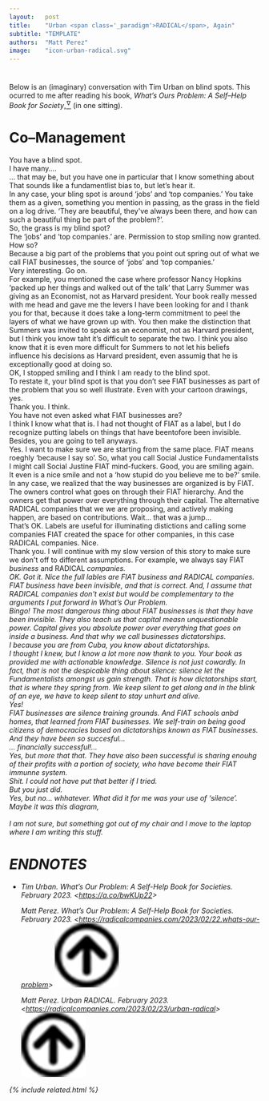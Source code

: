 ```yaml
---
layout:   post
title:    "Urban <span class='_paradigm'>RADICAL</span>, Again"
subtitle: "TEMPLATE"
authors:  "Matt Perez"
image:    "icon-urban-radical.svg"
---
```


<div style="display:none;">
 <p>An (imaginary) conversation with Tim Urban on blind spots.</p>
</div>

<h1></h1>
 <p>Below is an (imaginary) conversation with Tim Urban on blind spots. This ocurred to me after reading his book, <em>What&rsquo;s Ours Problem: A Self&ndash;Help Book for Society</em>,<a href="#en01"><sup id="bm01">&hairsp;&nabla;&hairsp;</sup></a> (in one sitting).</p>

<h1>Co&ndash;Management</h1>
 <div class="_quotespan">You have a blind spot.</div>
 <div class="_quotespan">I have many&hellip;.</div>
 <div class="_quotespan">&hellip; that may be, but you have one in particular that I know something about</div>
 <div class="_quotespan">That sounds like a fundamentlist bias to, but let&rsquo;s hear it.</div>
 <div class="_quotespan">In any case, your bling spot is around &lsquo;jobs&rsquo; and &lsquo;top companies.&rsquo; You take them as a given, something you mention in passing, as the grass in the field on a log drive. &lsquo;They are beautiful, they've always been there, and how can such a beautiful thing be part of the problem?&rsquo;.</div>
 <div class="_quotespan">So, the grass is my blind spot?</div>
 <div class="_quotespan">The &lsquo;jobs&rsquo; and &lsquo;top companies.&rsquo; are. Permission to stop smiling now granted.</div>
 <div class="_quotespan">How so?</div>
 <div class="_quotespan">Because a big part of the problems that you point out spring out of what we call <span class="_paradigm">FIAT</span> businesses, the source of &lsquo;jobs&rsquo; and &lsquo;top companies.&rsquo;</div>
 <div class="_quotespan">Very interesting. Go on.</div>
 <div class="_quotespan">For example, you mentioned the case where professor Nancy Hopkins &lsquo;packed up her things and walked out of the talk&rsquo; that Larry Summer was giving as an Economist, not as Harvard president. Your book really messed with me head and gave me the levers I have been looking for and I thank you for that, because it does take a long-term commitment to peel the layers of what we have grown up with. You then make the distinction that Summers was invited to speak as an economist, not as Harvard president, but I think you know taht it&rsquo;s difficult to separate the two. I think you also know that it is even more difficult for Summers to not let his beliefs influence his decisions as Harvard president, even assumig that he is exceptionally good at doing so.</div>
 <div class="_quotespan">OK, I stopped smiling and I think I am ready to the blind spot.</div>
 <div class="_quotespan">To restate it, your blind spot is that you don&rsquo;t see <span class="_paradigm">FIAT</span> businesses as part of the problem that you so well illustrate. Even with your cartoon drawings, yes.</div>
 <div class="_quotespan">Thank you. I think.</div>
 <div class="_quotespan">You have not even asked what <span class="_paradigm">FIAT</span> businesses are?</div>
 <div class="_quotespan">I think I know what that is. I had not thought of <span class="_paradigm">FIAT</span> as a label, but I do recognize putting labels on things that have beentofore been invisible. Besides, you are going to tell anyways.</div>
 <div class="_quotespan">Yes. I want to make sure we are starting from the same place. <span class="_paradigm">FIAT</span> means roeghly &lsquo;because I say so&rsquo;. So, what you call Social Justice Fundamentalists I might call Social Justine <span class="_paradigm">FIAT</span> mind-fuckers. Good, you are smiling again.</div>
 <div class="_quotespan">It even is a nice smile and not a &lsquo;how stupid do you believe me to be?&rsquo; smile.</div>
 <div class="_quotespan">In any case, we realized that the way businesses are organized is by <span class="_paradigm">FIAT</span>. The owners control what goes on through their <span class="_paradigm">FIAT</span> hierarchy. And the owners get that power over everything through their capital. The alternative RADICAL companies that we we are proposing, and actively making happen, are based on contributions. Wait&hellip; that was a jump&hellip; </div>
 <div class="_quotespan">That&rsquo;s OK. Labels are useful for illuminating distictions and calling some companies <span class="_paradigm">FIAT</span> created the space for other companies, in this case <span class="_paradigm">RADICAL</span> companies. Nice.</div>
 <div class="_quotespan">Thank you. I will continue with my slow version of this story to make sure we don't off to different assumptions. For example, we always say <span class="_paradigm">FIAT</span> <em>business</em> and <span class="_paradigm">RADICAL</span> <em>companies<em>.</div>
 <div class="_quotespan">OK. Got it. Nice the full lables are <span class="_paradigm">FIAT</span> <em>business</em> and <span class="_paradigm">RADICAL</span> <em>companies<em>. <span class="_paradigm">FIAT</span> <em>business</em> have been invisible, and that is correct. And, I assume that <span class="_paradigm">RADICAL</span> <em>companies<em> don't exist but would be complementary to the arguments I put forward in <em>What&rsquo;s Our Problem</em>.</div>
 <div class="_quotespan">Bingo! The most dangerous thing about <span class="_paradigm">FIAT</span> businesses is that they have been invisible. They also teach us that capital measn unquestionable power. Capital gives you absolute power over everything that goes on inside a business. And that why we call businesses dictatorships.</div>
 <div class="_quotespan">I because you are from Cuba, you know about dictatorships.</div>
 <div class="_quotespan">I thought I knew, but I know a lot more now thank to you. Your book as provided me with actionable knowledge. Silence is not just cowardly. In fact, that is not the despicable thing about silence: silence let the Fundamentalists amongst us gain strength. That is how dictatorships start, that is where they spring from. We keep silent to get along and in the blink of an eye, we <em>have to</em> keep silent to stay unhurt and alive.</div>
 <div class="_quotespan">Yes!</div>
 <div class="_quotespan"><span class="_paradigm">FIAT</span> businesses are silence training grounds. And <span class="_paradigm">FIAT</span> schools anbd homes, that learned from <span class="_paradigm">FIAT</span> businesses. We self-train on being good citizens of democracies <em>based on dictatorships</em> known as <span class="_paradigm">FIAT</span> businesses.</div>
 <div class="_quotespan">And they have been so succesful&hellip;</div>
 <div class="_quotespan">&hellip; financially successful!&hellip;</div>
 <div class="_quotespan">Yes, but more that that. They have also been successful is sharing enouhg of their profits with a portion of society, who have become their <span class="_paradigm">FIAT</span> immunne system.</div>
 <div class="_quotespan">Shit. I could not have put that better if I tried.</div>
 <div class="_quotespan">But you just did.</div>
 <div class="_quotespan">Yes, but no&hellip; whhatever. What did it for me was your use of &lsquo;silence&rsquo;. Maybe it was this diagram,</div>
 <div class="_center">
  <img
   src="/assets/img/pic-whats-our-problem-silence.svg"
   width="00%"
   alt="">
 </div>
 <div class="_quotespan">I am not sure, but something got out of my chair and I move to the laptop where I am writing this stuff.</div>
 <div class="_quotespan">

 </div>
 <div class="_quotespan">

<h1 class="_section">ENDNOTES</h1>
 <ul>
  <li id="en01">
   <p class="_list-item">
    Tim Urban.
    <em>What&rsquo;s Our Problem: A Self-Help Book for Societies</em>.
    February 2023.
    &lt;<a href="https://a.co/bwKUp22" target="_blank">https://a.co/bwKUp22</a>&gt;
   </p>
   <p class="_list-item">
    Matt Perez.
    <em>What&rsquo;s Our Problem: A Self-Help Book for Societies</em>.
    February 2023.
    &lt;<a href="https://radicalcompanies.com/2023/02/22/whats-our-problem" target="_blank">https://radicalcompanies.com/2023/02/22.whats-our-problem</a>&gt;
    <a class="_uparrow" href="#bm01"><img src="/assets/img/arrow-up-icon.png"></a>
   </p>
   <p class="_list-item">
    Matt Perez.
    <em>Urban <span class='_paradigm'>RADICAL</span></em>.
    February 2023.
    &lt;<a href="https://radicalcompanies.com/2023/02/23/urban-radical" target="_blank">https://radicalcompanies.com/2023/02/23/urban-radical</a>&gt;
    <a class="_uparrow" href="#bm01"><img src="/assets/img/arrow-up-icon.png"></a>
   </p>
  </li>
 </ul>

{% include related.html %}
